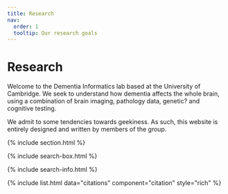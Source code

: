 ```yaml
---
title: Research
nav:
  order: 1
  tooltip: Our research goals
---
```


# <i class="fas fa-microscope"></i>Research

Welcome to the Dementia Informatics lab based at the University of Cambridge. We seek to understand how dementia affects the whole brain, using a combination of brain imaging, pathology data, genetic? and cognitive testing.

We admit to some tendencies towards geekiness. As such, this website is entirely designed and written by members of the group.

{% include section.html %}

{% include search-box.html %}

{% include search-info.html %}

{% include list.html data="citations" component="citation" style="rich" %}
